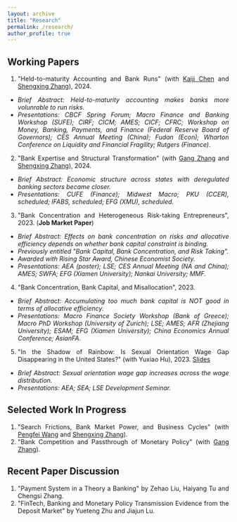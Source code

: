 ```yaml
---
layout: archive
title: "Research"
permalink: /research/
author_profile: true
---
```

<style>
body {
text-align: justify;}
li {
  font-size: 14px;
}
</style>


## Working Papers
1. "Held-to-maturity Accounting and Bank Runs" (with [Kaiji Chen](https://sites.google.com/site/chenkaiji/) and [Shengxing Zhang](https://sites.google.com/site/oo7zsx/home)), 2024.
  * *Brief Abstract: Held-to-maturity accounting makes banks more volunrable to run risks.*
  * *Presentations: CBCF Spring Forum; Macro Finance and Banking Workshop (SUFE); CIRF; CICM; AMES; CICF; CFRC; Workshop on Money, Banking, Payments, and Finance (Federal Reserve Board of Governors); CES Annual Meeting (China); Fudan (Econ); Wharton Conference on Liquidity and Financial Fragility; Rutgers (Finance).*
 
2. "Bank Expertise and Structural Transformation" (with [Gang Zhang](https://english.ckgsb.edu.cn/faculty/zhang-gang/) and [Shengxing Zhang](https://sites.google.com/site/oo7zsx/home)), 2024.
  * *Brief Abstract: Economic structure across states with deregulated banking sectors became closer.*
  * *Presentations: CUFE (Finance); Midwest Macro; PKU (CCER), scheduled; IFABS, scheduled; EFG (XMU), scheduled.*


3. "Bank Concentration and Heterogeneous Risk-taking Entrepreneurs", 2023. (**Job Market Paper**)
  * *Brief Abstract: Effects on bank concentration on risks and allocative efficiency depends on whether bank capital constraint is binding.*
  * *Previously entitled "Bank Capital, Bank Concentration, and Risk Taking".*
  * *Awarded with Rising Star Award, Chinese Economist Society.*
  * *Presentations: AEA (poster); LSE; CES Annual Meeting (NA and China); AMES; SWFA; EFG (Xiamen University); Nankai University; MMF.*


4. "Bank Concentration, Bank Capital, and Misallocation", 2023. 
  * *Brief Abstract: Accumulating too much bank capital is NOT good in terms of allocative efficiency.*
  * *Presentations: Macro Finance Society Workshop (Bank of Greece); Macro PhD Workshop (University of Zurich); LSE; AMES; AFR (Zhejiang University); ESAM;  EFG (Xiamen University); China Economics Annual Conference; AsianFA.*



5. "In the Shadow of Rainbow: Is Sexual Orientation Wage Gap Disappearing in the United States?" (with Yuxiao Hu), 2023. [Slides](https://www.aeaweb.org/conference/2021/preliminary/powerpoint/Ft4Aehky)
  * *Brief Abstract:  Sexual orientation wage gap increases across the wage distribution.*
  * *Presentations: AEA; SEA; LSE Development Seminar.*




  



## Selected Work In Progress
1. "Search Frictions, Bank Market Power, and Business Cycles" (with [Pengfei Wang](https://english.phbs.pku.edu.cn/content-627-118-1.html) and [Shengxing Zhang](https://sites.google.com/site/oo7zsx/home)).
2. "Bank Competition and Passthrough of Monetary Policy" (with [Gang Zhang](https://english.ckgsb.edu.cn/faculty/zhang-gang/)).


## Recent Paper Discussion
1. "Payment System in a Theory a Banking" by Zehao Liu, Haiyang Tu and Chengsi Zhang.
2. "FinTech, Banking and Monetary Policy Transmission Evidence from the Deposit Market" by Yueteng Zhu and Jiajun Lu.






